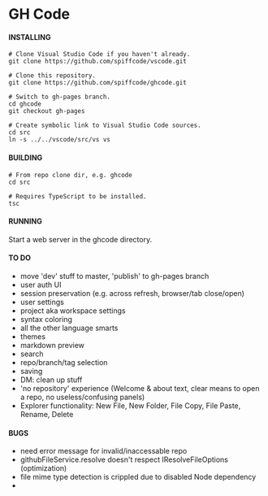 # GH Code

#### INSTALLING

    # Clone Visual Studio Code if you haven't already.
    git clone https://github.com/spiffcode/vscode.git
    
    # Clone this repository.  
    git clone https://github.com/spiffcode/ghcode.git
    
    # Switch to gh-pages branch.
    cd ghcode
    git checkout gh-pages

    # Create symbolic link to Visual Studio Code sources.
    cd src
    ln -s ../../vscode/src/vs vs

#### BUILDING

    # From repo clone dir, e.g. ghcode
    cd src
    
    # Requires TypeScript to be installed.
    tsc

#### RUNNING

Start a web server in the ghcode directory.

#### TO DO

* move 'dev' stuff to master, 'publish' to gh-pages branch
* user auth UI
* session preservation (e.g. across refresh, browser/tab close/open)
* user settings
* project aka workspace settings
* syntax coloring
* all the other language smarts
* themes
* markdown preview
* search
* repo/branch/tag selection
* saving
* DM: clean up stuff
* 'no repository' experience (Welcome & about text, clear means to open a repo, no useless/confusing panels)
* Explorer functionality: New File, New Folder, File Copy, File Paste, Rename, Delete

#### BUGS

* need error message for invalid/inaccessable repo
* githubFileService.resolve doesn't respect IResolveFileOptions (optimization)
* file mime type detection is crippled due to disabled Node dependency
* 